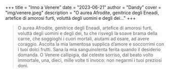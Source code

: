 +++
title = "Inno a Venere"
date = "2023-06-21"
author = "Dandy"
cover = "img/venere.jpeg"
description = "O aurea Afrodite, genitrice degli Eneadi, artefice di amorosi furti, voluttà degli uomini e degli dei..."
+++

> O aurea Afrodite, genitrice degli Eneadi, artefice di amorosi furti, voluttà degli uomini e degli dei, tu che risvegli la soave brama della carne, che soggioghi i cuori mortali, aiutami ad osare, ad avere coraggio. Ascolta la mia lamentosa supplica d’amore e soccorrimi con i tuoi dolci frutti. Sana la mia sanguinolenta ferita quando il desiderio domanda. O Venere callipigia, dal celeste sorriso, dal beato volto immortale, una, dieci, mille volte ti invoco: non negarmi i tuoi preziosi doni.
